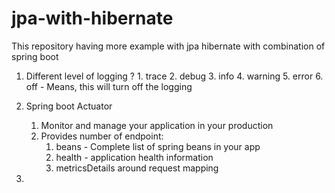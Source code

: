# jpa-with-hibernate
This repository having more example with jpa hibernate with combination of spring boot
1. Different level of logging ?
        1. trace
        2. debug
        3. info
        4. warning
        5. error
        6. off - Means, this will turn off the logging
2. Spring boot Actuator
   1. Monitor and manage your application in your production
   2. Provides number of endpoint:
      1. beans - Complete list of spring beans in your app
      2. health - application health information
      3. metricsDetails around request mapping
      
3. 
